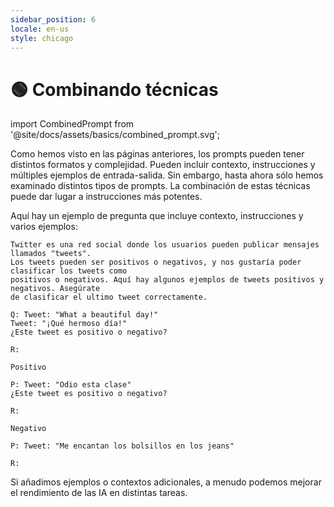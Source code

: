 ```yaml
---
sidebar_position: 6
locale: en-us
style: chicago
---
```


# 🟢 Combinando técnicas

import CombinedPrompt from '@site/docs/assets/basics/combined_prompt.svg';

<div style={{textAlign: 'center'}}>
  <CombinedPrompt style={{width:"100%",height:"300px",verticalAlign:"top"}}/>
</div>

Como hemos visto en las páginas anteriores, los prompts pueden tener distintos formatos y complejidad. Pueden incluir contexto, instrucciones y múltiples ejemplos de entrada-salida. Sin embargo, hasta ahora sólo hemos examinado distintos tipos de prompts. La combinación de estas técnicas puede dar lugar a instrucciones más potentes.

Aquí hay un ejemplo de pregunta que incluye contexto, instrucciones y varios ejemplos:

```text
Twitter es una red social donde los usuarios pueden publicar mensajes llamados "tweets".
Los tweets pueden ser positivos o negativos, y nos gustaría poder clasificar los tweets como 
positivos o negativos. Aquí hay algunos ejemplos de tweets positivos y negativos. Asegúrate
de clasificar el ultimo tweet correctamente.

Q: Tweet: "What a beautiful day!"
Tweet: "¡Qué hermoso día!"
¿Este tweet es positivo o negativo?

R:

Positivo

P: Tweet: "Odio esta clase"
¿Este tweet es positivo o negativo?

R:

Negativo

P: Tweet: "Me encantan los bolsillos en los jeans"

R:
```

Si añadimos ejemplos o contextos adicionales, a menudo podemos mejorar el rendimiento de las IA en distintas tareas. 


